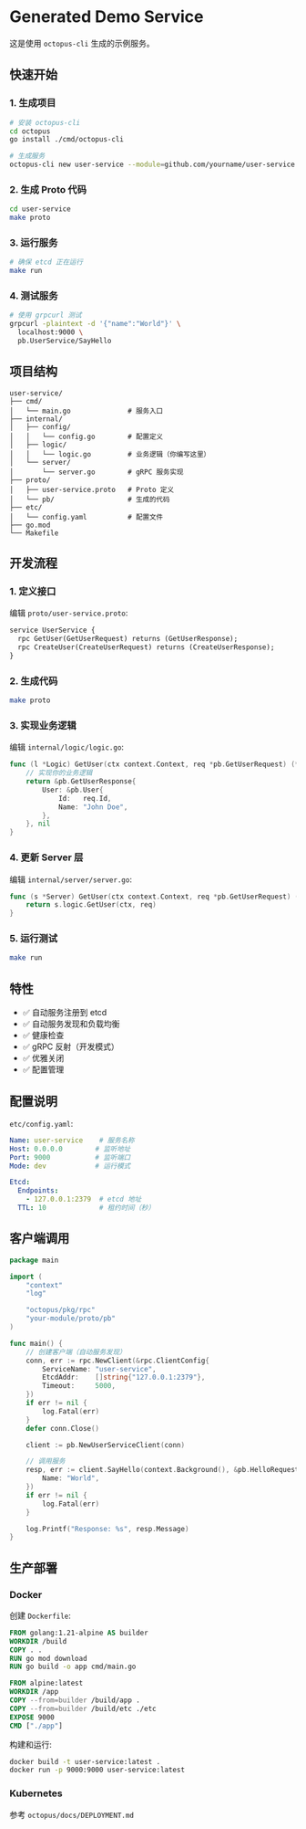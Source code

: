 # Generated Demo Service

这是使用 `octopus-cli` 生成的示例服务。

## 快速开始

### 1. 生成项目

```bash
# 安装 octopus-cli
cd octopus
go install ./cmd/octopus-cli

# 生成服务
octopus-cli new user-service --module=github.com/yourname/user-service
```

### 2. 生成 Proto 代码

```bash
cd user-service
make proto
```

### 3. 运行服务

```bash
# 确保 etcd 正在运行
make run
```

### 4. 测试服务

```bash
# 使用 grpcurl 测试
grpcurl -plaintext -d '{"name":"World"}' \
  localhost:9000 \
  pb.UserService/SayHello
```

## 项目结构

```
user-service/
├── cmd/
│   └── main.go              # 服务入口
├── internal/
│   ├── config/
│   │   └── config.go        # 配置定义
│   ├── logic/
│   │   └── logic.go         # 业务逻辑（你编写这里）
│   └── server/
│       └── server.go        # gRPC 服务实现
├── proto/
│   ├── user-service.proto   # Proto 定义
│   └── pb/                  # 生成的代码
├── etc/
│   └── config.yaml          # 配置文件
├── go.mod
└── Makefile
```

## 开发流程

### 1. 定义接口

编辑 `proto/user-service.proto`:

```protobuf
service UserService {
  rpc GetUser(GetUserRequest) returns (GetUserResponse);
  rpc CreateUser(CreateUserRequest) returns (CreateUserResponse);
}
```

### 2. 生成代码

```bash
make proto
```

### 3. 实现业务逻辑

编辑 `internal/logic/logic.go`:

```go
func (l *Logic) GetUser(ctx context.Context, req *pb.GetUserRequest) (*pb.GetUserResponse, error) {
    // 实现你的业务逻辑
    return &pb.GetUserResponse{
        User: &pb.User{
            Id:   req.Id,
            Name: "John Doe",
        },
    }, nil
}
```

### 4. 更新 Server 层

编辑 `internal/server/server.go`:

```go
func (s *Server) GetUser(ctx context.Context, req *pb.GetUserRequest) (*pb.GetUserResponse, error) {
    return s.logic.GetUser(ctx, req)
}
```

### 5. 运行测试

```bash
make run
```

## 特性

- ✅ 自动服务注册到 etcd
- ✅ 自动服务发现和负载均衡
- ✅ 健康检查
- ✅ gRPC 反射（开发模式）
- ✅ 优雅关闭
- ✅ 配置管理

## 配置说明

`etc/config.yaml`:

```yaml
Name: user-service    # 服务名称
Host: 0.0.0.0        # 监听地址
Port: 9000           # 监听端口
Mode: dev            # 运行模式

Etcd:
  Endpoints:
    - 127.0.0.1:2379  # etcd 地址
  TTL: 10             # 租约时间（秒）
```

## 客户端调用

```go
package main

import (
    "context"
    "log"

    "octopus/pkg/rpc"
    "your-module/proto/pb"
)

func main() {
    // 创建客户端（自动服务发现）
    conn, err := rpc.NewClient(&rpc.ClientConfig{
        ServiceName: "user-service",
        EtcdAddr:    []string{"127.0.0.1:2379"},
        Timeout:     5000,
    })
    if err != nil {
        log.Fatal(err)
    }
    defer conn.Close()

    client := pb.NewUserServiceClient(conn)

    // 调用服务
    resp, err := client.SayHello(context.Background(), &pb.HelloRequest{
        Name: "World",
    })
    if err != nil {
        log.Fatal(err)
    }

    log.Printf("Response: %s", resp.Message)
}
```

## 生产部署

### Docker

创建 `Dockerfile`:

```dockerfile
FROM golang:1.21-alpine AS builder
WORKDIR /build
COPY . .
RUN go mod download
RUN go build -o app cmd/main.go

FROM alpine:latest
WORKDIR /app
COPY --from=builder /build/app .
COPY --from=builder /build/etc ./etc
EXPOSE 9000
CMD ["./app"]
```

构建和运行:

```bash
docker build -t user-service:latest .
docker run -p 9000:9000 user-service:latest
```

### Kubernetes

参考 `octopus/docs/DEPLOYMENT.md`


